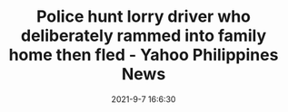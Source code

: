 ---
"title": "Police hunt lorry driver who deliberately rammed into family home then fled - Yahoo Philippines News"
"date": "2021-9-7 16:6:30"
"feed_name": "GOOGLENEWS"
"feed_website": "https://news.google.com/search?q=drilling%2Bincident&hl=en-US&gl=US&ceid=US:en"
"feed_rss": "https://news.google.com/rss/search?q=drilling%2Bincident&hl=en-US&gl=US&ceid=US:en"
"link": "https://ph.news.yahoo.com/police-hunt-lorry-driver-deliberately-rammed-house-fled-160308036.html"
"file": "_posts/2021-9-7-16-6-30_GOOGLENEWS_60250927fce3bab3de4b31f1ae25cef0da0e5ed6.md"
"accident": "0"
"drilling": "0"
---